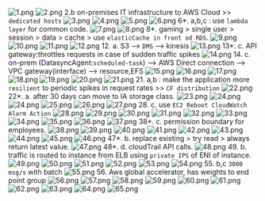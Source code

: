 ![1.png](..%2F99_img%2Fpractice-test-01%2F1.png)
![2.png](..%2F99_img%2Fpractice-test-01%2F2.png) 2.b on-premises IT infrastructure to AWS Cloud >>  `dedicated hosts`
![3.png](..%2F99_img%2Fpractice-test-01%2F3.png)
![4.png](..%2F99_img%2Fpractice-test-01%2F4.png)
![5.png](..%2F99_img%2Fpractice-test-01%2F5.png)
![6.png](..%2F99_img%2Fpractice-test-01%2F6.png) 6*. a,b,c : use `lambda layer` for common code.
![7.png](..%2F99_img%2Fpractice-test-01%2F7.png)
![8.png](..%2F99_img%2Fpractice-test-01%2F8.png) 8*. gaming > single user > session > data > cache > use `elasticCache in front od RDS`.
![9.png](..%2F99_img%2Fpractice-test-01%2F9.png)
![10.png](..%2F99_img%2Fpractice-test-01%2F10.png)
![11.png](..%2F99_img%2Fpractice-test-01%2F11.png)
![12.png](..%2F99_img%2Fpractice-test-01%2F12.png) 12. a. S3 --> `DMS` --> kinesis
![13.png](..%2F99_img%2Fpractice-test-01%2F13.png) 13*. c. API gateway:throttles requests in case of sudden traffic spikes
![14.png](..%2F99_img%2Fpractice-test-01%2F14.png) 14. c. on-prem (DatasyncAgent:`scheduled-task`) --> AWS Direct connection --> VPC gateway(interface) --> resource,EFS
![15.png](..%2F99_img%2Fpractice-test-01%2F15.png)
![16.png](..%2F99_img%2Fpractice-test-01%2F16.png)
![17.png](..%2F99_img%2Fpractice-test-01%2F17.png)
![18.png](..%2F99_img%2Fpractice-test-01%2F18.png)
![19.png](..%2F99_img%2Fpractice-test-01%2F19.png)
![20.png](..%2F99_img%2Fpractice-test-01%2F20.png)
![21.png](..%2F99_img%2Fpractice-test-01%2F21.png) 21. a,b : make the application more `resilient` to periodic spikes in request rates >> `CF distribution`
![22.png](..%2F99_img%2Fpractice-test-01%2F22.png) 22*. a. after 30 days can move to IA storage class.
![23.png](..%2F99_img%2Fpractice-test-01%2F23.png)
![24.png](..%2F99_img%2Fpractice-test-01%2F24.png)
![24.png](..%2F99_img%2Fpractice-test-01%2F24.png)
![25.png](..%2F99_img%2Fpractice-test-01%2F25.png)
![26.png](..%2F99_img%2Fpractice-test-01%2F26.png)
![27.png](..%2F99_img%2Fpractice-test-01%2F27.png) 28.  c. use `EC2 Reboot CloudWatch Alarm Action`
![28.png](..%2F99_img%2Fpractice-test-01%2F28.png)
![29.png](..%2F99_img%2Fpractice-test-01%2F29.png)
![30.png](..%2F99_img%2Fpractice-test-01%2F30.png)
![31.png](..%2F99_img%2Fpractice-test-01%2F31.png)
![32.png](..%2F99_img%2Fpractice-test-01%2F32.png)
![33.png](..%2F99_img%2Fpractice-test-01%2F33.png)
![34.png](..%2F99_img%2Fpractice-test-01%2F34.png)
![35.png](..%2F99_img%2Fpractice-test-01%2F35.png)
![36.png](..%2F99_img%2Fpractice-test-01%2F36.png)
![37.png](..%2F99_img%2Fpractice-test-01%2F37.png) 38*. c. permission boundary for employees. 
![38.png](..%2F99_img%2Fpractice-test-01%2F38.png)
![39.png](..%2F99_img%2Fpractice-test-01%2F39.png)
![40.png](..%2F99_img%2Fpractice-test-01%2F40.png)
![41.png](..%2F99_img%2Fpractice-test-01%2F41.png)
![42.png](..%2F99_img%2Fpractice-test-01%2F42.png)
![43.png](..%2F99_img%2Fpractice-test-01%2F43.png)
![44.png](..%2F99_img%2Fpractice-test-01%2F44.png)
![45.png](..%2F99_img%2Fpractice-test-01%2F45.png)
![46.png](..%2F99_img%2Fpractice-test-01%2F46.png) 47*.  b. replace existing > try read > always return latest value.
![47.png](..%2F99_img%2Fpractice-test-01%2F47.png) 48*.  d. cloudTrail API calls.
![48.png](..%2F99_img%2Fpractice-test-01%2F48.png) 49. b. traffic is routed to instance from ELB using `private IPS` of ENI of instance.
![49.png](..%2F99_img%2Fpractice-test-01%2F49.png)
![50.png](..%2F99_img%2Fpractice-test-01%2F50.png)
![51.png](..%2F99_img%2Fpractice-test-01%2F51.png)
![52.png](..%2F99_img%2Fpractice-test-01%2F52.png)
![53.png](..%2F99_img%2Fpractice-test-01%2F53.png)
![54.png](..%2F99_img%2Fpractice-test-01%2F54.png) 55. b,c `3000 msg/s` with batch
![55.png](..%2F99_img%2Fpractice-test-01%2F55.png) 56. Aws global accelerator, has weights to end point group
![56.png](..%2F99_img%2Fpractice-test-01%2F56.png)
![57.png](..%2F99_img%2Fpractice-test-01%2F57.png)
![58.png](..%2F99_img%2Fpractice-test-01%2F58.png)
![59.png](..%2F99_img%2Fpractice-test-01%2F59.png)
![60.png](..%2F99_img%2Fpractice-test-01%2F60.png)
![61.png](..%2F99_img%2Fpractice-test-01%2F61.png)
![62.png](..%2F99_img%2Fpractice-test-01%2F62.png)
![63.png](..%2F99_img%2Fpractice-test-01%2F63.png)
![64.png](..%2F99_img%2Fpractice-test-01%2F64.png)
![65.png](..%2F99_img%2Fpractice-test-01%2F65.png)